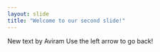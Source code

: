 ```yaml
---
layout: slide
title: "Welcome to our second slide!"
---
```

New text by Aviram
Use the left arrow to go back!
